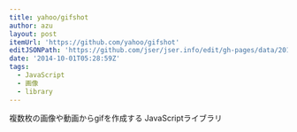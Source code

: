 ```yaml
---
title: yahoo/gifshot
author: azu
layout: post
itemUrl: 'https://github.com/yahoo/gifshot'
editJSONPath: 'https://github.com/jser/jser.info/edit/gh-pages/data/2014/10/index.json'
date: '2014-10-01T05:28:59Z'
tags:
  - JavaScript
  - 画像
  - library
---
```

複数枚の画像や動画からgifを作成する JavaScriptライブラリ
